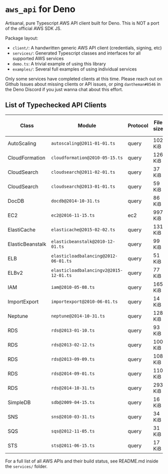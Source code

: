 # `aws_api` for Deno

Artisanal, pure Typescript AWS API client built for Deno. This is NOT a port of the official AWS SDK JS.

Package layout:

* `client/`: A handwritten generic AWS API client (credentials, signing, etc)
* `services/`: Generated Typescript classes and interfaces for all supported AWS services
* `demo.ts`: A trivial example of using this library
* `examples/`: Several full examples of using individual services

Only some services have completed clients at this time. Please reach out on Github Issues about missing clients or API issues, or ping `dantheman#8546` in the Deno Discord if you just wanna chat about this effort.

## List of Typechecked API Clients

[//]: # (Generated Content Barrier)

| Class | Module | Protocol | File size | Approx check time |
| --- | --- | --- | --- | --- |
| AutoScaling | `autoscaling@2011-01-01.ts` | query | 102 KiB | 2.564 sec |
| CloudFormation | `cloudformation@2010-05-15.ts` | query | 126 KiB | 2.805 sec |
| CloudSearch | `cloudsearch@2011-02-01.ts` | query | 37 KiB | 1.67 sec |
| CloudSearch | `cloudsearch@2013-01-01.ts` | query | 59 KiB | 2.084 sec |
| DocDB | `docdb@2014-10-31.ts` | query | 86 KiB | 2.287 sec |
| EC2 | `ec2@2016-11-15.ts` | ec2 | 997 KiB | 10.227 sec |
| ElastiCache | `elasticache@2015-02-02.ts` | query | 131 KiB | 2.648 sec |
| ElasticBeanstalk | `elasticbeanstalk@2010-12-01.ts` | query | 99 KiB | 2.519 sec |
| ELB | `elasticloadbalancing@2012-06-01.ts` | query | 51 KiB | 2.021 sec |
| ELBv2 | `elasticloadbalancingv2@2015-12-01.ts` | query | 77 KiB | 2.163 sec |
| IAM | `iam@2010-05-08.ts` | query | 165 KiB | 3.199 sec |
| ImportExport | `importexport@2010-06-01.ts` | query | 14 KiB | 1.277 sec |
| Neptune | `neptune@2014-10-31.ts` | query | 128 KiB | 2.21 sec |
| RDS | `rds@2013-01-10.ts` | query | 93 KiB | 2.197 sec |
| RDS | `rds@2013-02-12.ts` | query | 100 KiB | 2.338 sec |
| RDS | `rds@2013-09-09.ts` | query | 108 KiB | 2.493 sec |
| RDS | `rds@2014-09-01.ts` | query | 110 KiB | 2.644 sec |
| RDS | `rds@2014-10-31.ts` | query | 293 KiB | 3.696 sec |
| SimpleDB | `sdb@2009-04-15.ts` | query | 16 KiB | 1.505 sec |
| SNS | `sns@2010-03-31.ts` | query | 34 KiB | 1.662 sec |
| SQS | `sqs@2012-11-05.ts` | query | 31 KiB | 1.501 sec |
| STS | `sts@2011-06-15.ts` | query | 17 KiB | 1.341 sec |

[//]: # (Generated Content Barrier)

For a full list of all AWS APIs and their build status, see README.md inside the `services/` folder.
